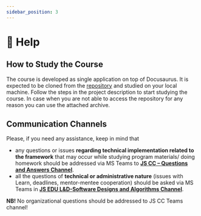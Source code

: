 ```yaml
---
sidebar_position: 3
---
```


# 📍 Help

## How to Study the Course

The course is developed as single application on top of Docusaurus. It is expected to be cloned from the [repository](https://git.epam.com/viktor_soroka/software-designs-and-algorithms) and studied on your local machine. Follow the steps in the project description to start studying the course. In case when you are not able to access the repository for any reason you can use the attached archive.

## Communication Channels

Please, if you need any assistance, keep in mind that
- any questions or issues **regarding technical implementation related to the framework** that may occur while studying program materials/ doing homework should be addressed via MS Teams to [**JS CC – Questions and Answers Channel**](https://teams.microsoft.com/l/channel/19%3a9855536e8f27429fa11d75dea714c89f%40thread.skype/Questions%2520-%2520Answers?groupId=b64d3218-9697-4b44-9a31-4ee6742d213a&tenantId=b41b72d0-4e9f-4c26-8a69-f949f367c91d).
- all the questions of **technical or administrative nature** (issues with Learn, deadlines, mentor-mentee cooperation) should be asked via MS Teams in [**JS EDU L&D-Software Designs and Algorithms Channel**](https://teams.microsoft.com/l/channel/19%3a235969001ac1448bb4b3349511cc7a41%40thread.skype/Software%2520Designs%2520and%2520Algorithms?groupId=a91a4b92-98b1-4d0d-9e21-bd706bd68ed5&tenantId=b41b72d0-4e9f-4c26-8a69-f949f367c91d).

**NB!** No organizational questions should be addressed to JS CC Teams channel!
